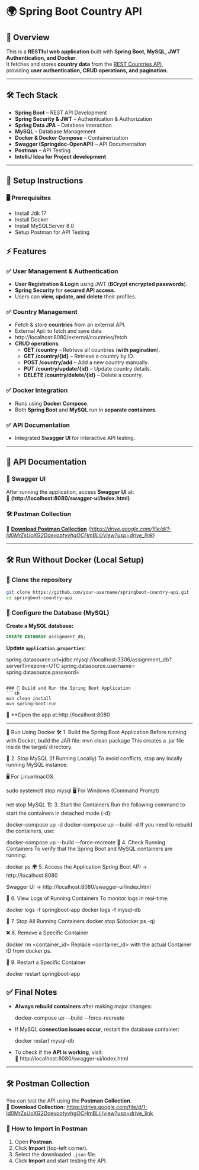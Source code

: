 # 🌍 Spring Boot Country API

## 🚀 Overview
This is a **RESTful web application** built with **Spring Boot, MySQL, JWT Authentication, and Docker**.  
It fetches and stores **country data** from the [REST Countries API](https://restcountries.com/v3.1/all),  
providing **user authentication, CRUD operations, and pagination**.

---


## 🛠 Tech Stack
- **Spring Boot** – REST API Development
- **Spring Security & JWT** – Authentication & Authorization
- **Spring Data JPA** – Database interaction
- **MySQL** – Database Management
- **Docker & Docker Compose** – Containerization
- **Swagger (Springdoc-OpenAPI)** – API Documentation
- **Postman** – API Testing
- **IntelliJ Idea for Project development**

---
## 🏢 **Setup Instructions**

### 🖥 **Prerequisites**
- Install Jdk 17
- Install Docker
- Install MySQLServer 8.0
- Setup Postman for API Testing


## ⚡ Features

### ✅ **User Management & Authentication**
- **User Registration & Login** using JWT (**BCrypt encrypted passwords**).
- **Spring Security** for **secured API access**.
- Users can **view, update, and delete** their profiles.

### ✅ **Country Management**
- Fetch & store **countries** from an external API.
- External Api: to fetch and save data
- http://localhost:8080/external/countries/fetch
- **CRUD operations**:
    - **GET /country** – Retrieve all countries (**with pagination**).
    - **GET /country/{id}** – Retrieve a country by ID.
    - **POST /country/add** – Add a new country manually.
    - **PUT /country/update/{id}** – Update country details.
    - **DELETE /country/delete/{id}** – Delete a country.

### ✅ **Docker Integration**
- Runs using **Docker Compose**.
- Both **Spring Boot** and **MySQL** run in **separate containers**.

### ✅ **API Documentation**
- Integrated **Swagger UI** for interactive API testing.

---

## 📝 **API Documentation**

### 🔗 **Swagger UI**
After running the application, access **Swagger UI** at:  
📌 **(http://localhost:8080/swagger-ui/index.html)**

### 🛠 **Postman Collection**
📌 **[Download Postman Collection](#)** *(https://drive.google.com/file/d/1-Id0MrZsUoXG2DqevoptyvhgOCHmBLij/view?usp=drive_link)*

---



## 🛠 **Run Without Docker (Local Setup)**

### 📌 Clone the repository
```sh
git clone https://github.com/your-username/springboot-country-api.git
cd springboot-country-api
```

### 📌 Configure the Database (MySQL)

**Create a MySQL database:**
```sql
CREATE DATABASE assignment_db;
```

**Update `application.properties`:**

spring.datasource.url=jdbc:mysql://localhost:3306/assignment_db?serverTimezone=UTC
spring.datasource.username=<your-mysql-username>
spring.datasource.password=<your-mysql-password>
```

### 📌 Build and Run the Spring Boot Application
```sh
mvn clean install
mvn spring-boot:run
```

📌 **Open the app at:http://localhost:8080

---

🚀 Run Using Docker
🛠 1. Build the Spring Boot Application
Before running with Docker, build the JAR file:
mvn clean package
This creates a .jar file inside the target/ directory.

🔄 2. Stop MySQL (If Running Locally)
To avoid conflicts, stop any locally running MySQL instance:

🖥 For Linux/macOS

sudo systemctl stop mysql
🖥 For Windows (Command Prompt)

net stop MySQL
🏗 3. Start the Containers
Run the following command to start the containers in detached mode (-d):

docker-compose up -d
docker-compose up --build -d
If you need to rebuild the containers, use:

docker-compose up --build --force-recreate
📌 4. Check Running Containers
To verify that the Spring Boot and MySQL containers are running:

docker ps
🌍 5. Access the Application
Spring Boot API → http://localhost:8080

Swagger UI → http://localhost:8080/swagger-ui/index.html

📜 6. View Logs of Running Containers
To monitor logs in real-time:

docker logs -f springboot-app
docker logs -f mysql-db

🛑 7. Stop All Running Containers
docker stop $(docker ps -q)

❌ 8. Remove a Specific Container

docker rm <container_id>
Replace <container_id> with the actual Container ID from docker ps.

🔄 9. Restart a Specific Container

docker restart springboot-app



## ✅ **Final Notes**
- **Always rebuild containers** after making major changes:
  
  docker-compose up --build --force-recreate
  
- If MySQL **connection issues occur**, restart the database container:
  
  docker restart mysql-db
 
- To check if the **API is working**, visit:  
  📌 http://localhost:8080/swagger-ui/index.html

---
## 🛠 Postman Collection

You can test the API using the **Postman Collection**.  
📌 **Download Collection:** https://drive.google.com/file/d/1-Id0MrZsUoXG2DqevoptyvhgOCHmBLij/view?usp=drive_link

### 📌 **How to Import in Postman**
1. Open **Postman**.
2. Click **Import** (top-left corner).
3. Select the downloaded `.json` file.
4. Click **Import** and start testing the API.


